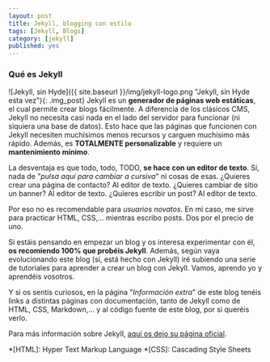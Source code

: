 ```yaml
---
layout: post
title: Jekyll, blogging con estilo
tags: [Jekyll, Blogs]
category: [jekyll]
published: yes
---
```

### Qué es Jekyll
![Jekyll, sin Hyde]({{ site.baseurl }}/img/jekyll-logo.png "Jekyll, sin Hyde esta vez"){: .img_post}
Jekyll es un **generador de páginas web estáticas**, el cual permite crear blogs fácilmente. A diferencia de los clásicos CMS, Jekyll no necesita casi nada en el lado del servidor para funcionar (ni siquiera una base de datos). Esto hace que las páginas que funcionen con Jekyll necesiten muchísimos menos recursos y carguen muchísimo más rápido. Además, es **TOTALMENTE personalizable** y requiere un **mantenimiento mínimo**.

La desventaja es que todo, todo, TODO, **se hace con un editor de texto**. Sí, nada de "*pulsa aquí para cambiar a cursiva*" ni cosas de esas. ¿Quieres crear una página de contacto? Al editor de texto. ¿Quieres cambiar de sitio un banner? Al editor de texto. ¿Quieres escribir un post? Al editor de texto.  

Por eso no es recomendable para *usuarios novatos*. En mi caso, me sirve para practicar HTML, CSS,... mientras escribo posts. Dos por el precio de uno.

Si estáis pensando en empezar un blog y os interesa experimentar con él, **os recomiendo 100% que probéis Jekyll**. Además, según vaya evolucionando este blog (sí, está hecho con Jekyll) iré subiendo una serie de tutoriales para aprender a crear un blog con Jekyll. Vamos, aprendo yo y aprendéis vosotros.

Y si os sentís curiosos, en la página "*Información extra*" de este blog tenéis links a distintas páginas con documentación, tanto de Jekyll como de HTML, CSS, Markdown,... y al código fuente de este blog, por si queréis verlo.

Para más información sobre Jekyll, [aquí os dejo su página oficial][jekyll-website].

[jekyll-website]: http://jekyllrb.com/

*[HTML]: Hyper Text Markup Language
*[CSS]: Cascading Style Sheets
